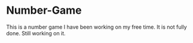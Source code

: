 # Number-Game
This is a number game I have been working on my free time. It is not fully done. Still working on it.
